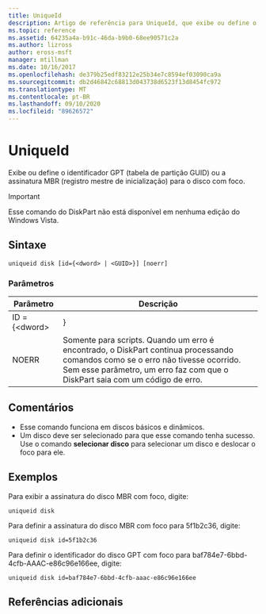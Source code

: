 ```yaml
---
title: UniqueId
description: Artigo de referência para UniqueId, que exibe ou define o identificador GPT (tabela de partição GUID) ou a assinatura MBR (registro mestre de inicialização) para o disco com foco.
ms.topic: reference
ms.assetid: 64235a4a-b91c-46da-b9b0-68ee90571c2a
ms.author: lizross
author: eross-msft
manager: mtillman
ms.date: 10/16/2017
ms.openlocfilehash: de379b25edf83212e25b34e7c8594ef03090ca9a
ms.sourcegitcommit: db2d46842c68813d043738d6523f13d8454fc972
ms.translationtype: MT
ms.contentlocale: pt-BR
ms.lasthandoff: 09/10/2020
ms.locfileid: "89626572"
---
```

# <a name="uniqueid"></a>UniqueId

Exibe ou define o identificador GPT (tabela de partição GUID) ou a assinatura MBR (registro mestre de inicialização) para o disco com foco.

> [!IMPORTANT]
> Esse comando do DiskPart não está disponível em nenhuma edição do Windows Vista.

## <a name="syntax"></a>Sintaxe

```
uniqueid disk [id={<dword> | <GUID>}] [noerr]
```

### <a name="parameters"></a>Parâmetros

|  Parâmetro   |                                                                                             Descrição                                                                                              |
|--------------|------------------------------------------------------------------------------------------------------------------------------------------------------------------------------------------------------|
| ID = {\<dword> |                                                                                               <GUID>}                                                                                                |
|    NOERR     | Somente para scripts. Quando um erro é encontrado, o DiskPart continua processando comandos como se o erro não tivesse ocorrido. Sem esse parâmetro, um erro faz com que o DiskPart saia com um código de erro. |

## <a name="remarks"></a>Comentários

-   Esse comando funciona em discos básicos e dinâmicos.
-   Um disco deve ser selecionado para que esse comando tenha sucesso. Use o comando **selecionar disco** para selecionar um disco e deslocar o foco para ele.

## <a name="examples"></a>Exemplos

Para exibir a assinatura do disco MBR com foco, digite:
```
uniqueid disk
```
Para definir a assinatura do disco MBR com foco para 5f1b2c36, digite:
```
uniqueid disk id=5f1b2c36
```
Para definir o identificador do disco GPT com foco para baf784e7-6bbd-4cfb-AAAC-e86c96e166ee, digite:
```
uniqueid disk id=baf784e7-6bbd-4cfb-aaac-e86c96e166ee
```

## <a name="additional-references"></a>Referências adicionais

